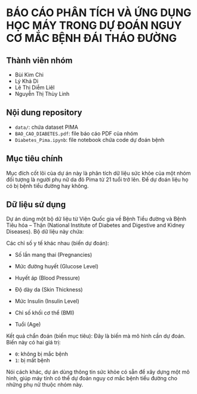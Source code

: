 # BÁO CÁO PHÂN TÍCH VÀ ỨNG DỤNG HỌC MÁY TRONG DỰ ĐOÁN NGUY CƠ MẮC BỆNH ĐÁI THÁO ĐƯỜNG

## Thành viên nhóm
- Bùi Kim Chi
- Lý Khả Di
- Lê Thị Diễm Liêl
- Nguyễn Thị Thùy Linh

## Nội dung repository

- `data/`: chứa dataset PIMA
- `BAO_CAO_DIABETES.pdf`: file báo cáo PDF của nhóm
- `Diabetes_Pima.ipynb`: file notebook chứa code dự đoán bệnh

## Mục tiêu chính
Mục đích cốt lõi của dự án này là phân tích dữ liệu sức khỏe của một nhóm đối tượng là người phụ nữ da đỏ Pima từ 21 tuổi trở lên. Để dự đoán liệu họ có bị bệnh tiểu đường hay không.

## Dữ liệu sử dụng 
Dự án dùng một bộ dữ liệu từ Viện Quốc gia về Bệnh Tiểu đường và Bệnh Tiêu hóa – Thận (National Institute of Diabetes and Digestive and Kidney Diseases). Bộ dữ liệu này chứa:

Các chỉ số y tế khác nhau (biến dự đoán): 

* Số lần mang thai (Pregnancies)
      
* Mức đường huyết (Glucose Level)
      
* Huyết áp (Blood Pressure)
      
* Độ dày da (Skin Thickness)
      
* Mức Insulin (Insulin Level)
      
* Chỉ số khối cơ thể (BMI)
      
* Tuổi (Age)
  
Kết quả chẩn đoán (biến mục tiêu): Đây là biến mà mô hình cần dự đoán. Biến này có hai giá trị: 
* `0`: không bị mắc bệnh
* `1`: bị mất bệnh

Nói cách khác, dự án dùng thông tin sức khỏe có sẵn để xây dựng một mô hình, giúp máy tính có thể dự đoán nguy cơ mắc bệnh tiểu đường cho những phụ nữ thuộc nhóm này.
